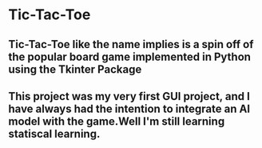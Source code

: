 # Tic-Tac-Toe

## Tic-Tac-Toe like the name implies is a spin off of the popular board game implemented in Python using the Tkinter Package

## This project was my very first GUI project, and I have always had the intention to integrate an AI model with the game.Well I'm still learning statiscal learning.
